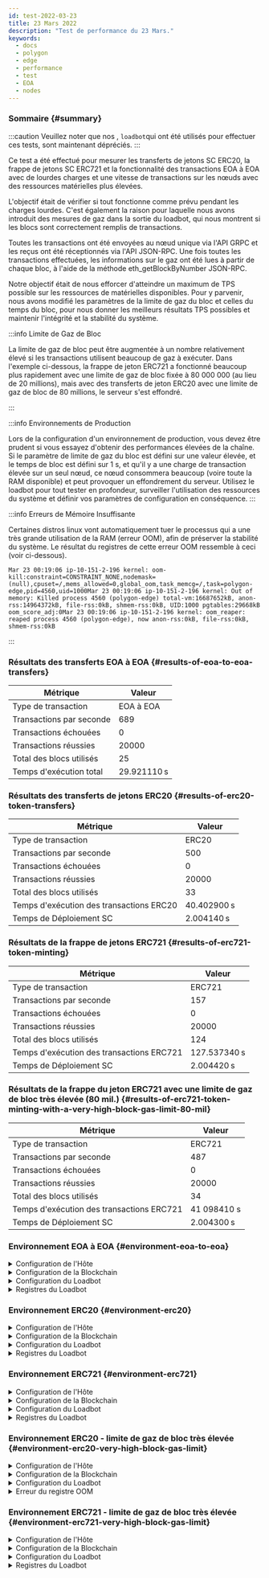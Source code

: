 ```yaml
---
id: test-2022-03-23
title: 23 Mars 2022
description: "Test de performance du 23 Mars."
keywords:
  - docs
  - polygon
  - edge
  - performance
  - test
  - EOA
  - nodes
---
```


### Sommaire {#summary}

:::caution
Veuillez noter que nos , `loadbot`qui ont été utilisés pour effectuer ces tests, sont maintenant dépréciés.
:::

Ce test a été effectué pour mesurer les transferts de jetons SC ERC20, la frappe de jetons SC ERC721 et la fonctionnalité des transactions EOA à EOA avec de lourdes charges et une vitesse de transactions sur les nœuds avec des ressources matérielles plus élevées.

L'objectif était de vérifier si tout fonctionne comme prévu pendant les charges lourdes. C'est également la raison pour laquelle nous avons introduit des mesures de gaz dans la sortie du loadbot, qui nous montrent si les blocs sont correctement remplis de transactions.

Toutes les transactions ont été envoyées au nœud unique via l'API GRPC et les reçus ont été réceptionnés via l'API JSON-RPC. Une fois toutes les transactions effectuées, les informations sur le gaz ont été lues à partir de chaque bloc, à l'aide de la méthode eth_getBlockByNumber JSON-RPC.

Notre objectif était de nous efforcer d'atteindre un maximum de TPS possible sur les ressources de matérielles disponibles. Pour y parvenir, nous avons modifié les paramètres de la limite de gaz du bloc et celles du temps du bloc, pour nous donner les meilleurs résultats TPS possibles et maintenir l'intégrité et la stabilité du système.

:::info Limite de Gaz de Bloc

La limite de gaz de bloc peut être augmentée à un nombre relativement élevé si les transactions utilisent beaucoup de gaz à exécuter.
Dans l'exemple ci-dessous, la frappe de jeton ERC721 a fonctionné beaucoup plus rapidement avec une limite de gaz de bloc fixée à 80 000 000 (au lieu de 20 millions), mais avec des transferts de jeton ERC20 avec une limite de gaz de bloc de 80 millions, le serveur s'est effondré.

:::

:::info Environnements de Production

Lors de la configuration d'un environnement de production, vous devez être prudent si vous essayez d'obtenir des performances élevées de la chaîne. Si le paramètre de limite de gaz du bloc est défini sur une valeur élevée, et le temps de bloc est défini sur 1 s, et qu'il y a une charge de transaction élevée sur un seul nœud, ce nœud consommera beaucoup (voire toute la RAM disponible) et peut provoquer un effondrement du serveur.
Utilisez le loadbot pour tout tester en profondeur, surveiller l'utilisation des ressources du système et définir vos paramètres de configuration en conséquence.
:::

:::info Erreurs de Mémoire Insuffisante

Certaines distros linux vont automatiquement tuer le processus qui a une très grande utilisation de la RAM (erreur OOM), afin de préserver la stabilité du système.
Le résultat du registres de cette erreur OOM ressemble à ceci (voir ci-dessous).
```
Mar 23 00:19:06 ip-10-151-2-196 kernel: oom-kill:constraint=CONSTRAINT_NONE,nodemask=(null),cpuset=/,mems_allowed=0,global_oom,task_memcg=/,task=polygon-edge,pid=4560,uid=1000Mar 23 00:19:06 ip-10-151-2-196 kernel: Out of memory: Killed process 4560 (polygon-edge) total-vm:16687652kB, anon-rss:14964372kB, file-rss:0kB, shmem-rss:0kB, UID:1000 pgtables:29668kB oom_score_adj:0Mar 23 00:19:06 ip-10-151-2-196 kernel: oom_reaper: reaped process 4560 (polygon-edge), now anon-rss:0kB, file-rss:0kB, shmem-rss:0kB
```
:::

### Résultats des transferts EOA à EOA {#results-of-eoa-to-eoa-transfers}
| Métrique | Valeur |
| ------ | ----- |
| Type de transaction | EOA à EOA |
| Transactions par seconde | 689 |
| Transactions échouées | 0 |
| Transactions réussies | 20000 |
| Total des blocs utilisés | 25 |
| Temps d'exécution total | 29.921110 s |

### Résultats des transferts de jetons ERC20 {#results-of-erc20-token-transfers}

| Métrique | Valeur |
| ------ | ----- |
| Type de transaction | ERC20 |
| Transactions par seconde | 500 |
| Transactions échouées | 0 |
| Transactions réussies | 20000 |
| Total des blocs utilisés | 33 |
| Temps d'exécution des transactions ERC20 | 40.402900 s |
| Temps de Déploiement SC | 2.004140 s |

### Résultats de la frappe de jetons ERC721 {#results-of-erc721-token-minting}

| Métrique | Valeur |
| ------ | ----- |
| Type de transaction | ERC721 |
| Transactions par seconde | 157 |
| Transactions échouées | 0 |
| Transactions réussies | 20000 |
| Total des blocs utilisés | 124 |
| Temps d'exécution des transactions ERC721 | 127.537340 s |
| Temps de Déploiement SC | 2.004420 s |


### Résultats de la frappe du jeton ERC721 avec une limite de gaz de bloc très élevée (80 mil.) {#results-of-erc721-token-minting-with-a-very-high-block-gas-limit-80-mil}
| Métrique | Valeur |
| ------ | ----- |
| Type de transaction | ERC721 |
| Transactions par seconde | 487 |
| Transactions échouées | 0 |
| Transactions réussies | 20000 |
| Total des blocs utilisés | 34 |
| Temps d'exécution des transactions ERC721 | 41 098410 s |
| Temps de Déploiement SC | 2.004300 s |


### Environnement EOA à EOA {#environment-eoa-to-eoa}
<details>
  <summary>Configuration de l'Hôte</summary>
  <div>
    <div>
        <table>
            <tr>
                <td>Fournisseur de Cloud</td>
                <td>AWS</td>
            </tr>
            <tr>
                <td>Taille de l'instance</td>
                <td>c5.2xlarge</td>
            </tr>
            <tr>
                <td>Mise en réseau</td>
                <td>sous-réseau privé</td>
            </tr>
            <tr>
                <td>Système d'exploitation</td>
                <td>Amazon Linux 2 AMI (HVM) - Kernel 5.10</td>
            </tr>
            <tr>
                <td>Limite du descripteur de dossier</td>
                <td>65535</td>
            </tr>
            <tr>
                <td>Processus d'utilisateurs maximum</td>
                <td>65535</td>
            </tr>
        </table>
    </div>
    <br/>
  </div>
</details>

<details>
  <summary>Configuration de la Blockchain</summary>
  <div>
    <div>
        <table>
            <tr>
                <td>Version de Polygon Edge</td>
                <td>Validez <a href="https://github.com/0xPolygon/polygon-edge/commit/06e11eac8da98c79c938fc53dda2da3318cfbe04">06e11eac8da98c79c938fc53dda2da3318cfbe04</a> sur la branche de développement</td>
            </tr>
            <tr>
                <td>Nœuds de validation</td>
                <td>4</td>
            </tr>
            <tr>
                <td>Nœuds de non validation</td>
                <td>0</td>
            </tr>
            <tr>
                <td>Consensus</td>
                <td>IBFT PoA</td>
            </tr>
            <tr>
                <td>Temps du bloc</td>
                <td>1 s</td>
            </tr>
            <tr>
                <td>Limite de gaz du bloc</td>
                <td>20000000</td>
            </tr>
            <tr>
                <td>Emplacements maximum</td>
                <td>1 000 000</td>
            </tr>
            <tr>
                <td>Utilisation moyenne des blocs</td>
                <td>84,00 %</td>
            </tr>
        </table>
    </div>
    <br/>
  </div>
</details>

<details>
  <summary>Configuration du Loadbot</summary>
  <div>
    <div>
        <table>
            <tr>
                <td>Total des Transactions</td>
                <td>20000</td>
            </tr>
            <tr>
                <td>Transactions envoyées par seconde</td>
                <td>689</td>
            </tr>
            <tr>
                <td>Type de transactions</td>
                <td>Transferts EOA à EOA</td>
            </tr>
        </table>
    </div>
    <br/>
  </div>
</details>

<details>
    <summary>Registres du Loadbot</summary>

    [COUNT DATA]
    Transactions submitted = 20000
    Transactions failed    = 0

    [APPROXIMATE TPS]
    Approximate number of transactions per second = 689

    [TURN AROUND DATA]
    Average transaction turn around = 5.685740s
    Fastest transaction turn around = 2.004480s
    Slowest transaction turn around = 9.013790s
    Total loadbot execution time    = 29.921110s

    [BLOCK DATA]
    Blocks required = 25

    Block #435 = 865 txns (18165000 gasUsed / 20000000 gasLimit) utilization = 90.83%
    Block #436 = 952 txns (19992000 gasUsed / 20000000 gasLimit) utilization = 99.96%
    Block #437 = 360 txns (7560000 gasUsed / 20000000 gasLimit) utilization  = 37.80%
    Block #438 = 952 txns (19992000 gasUsed / 20000000 gasLimit) utilization = 99.96%
    Block #439 = 952 txns (19992000 gasUsed / 20000000 gasLimit) utilization = 99.96%
    Block #440 = 952 txns (19992000 gasUsed / 20000000 gasLimit) utilization = 99.96%
    Block #442 = 952 txns (19992000 gasUsed / 20000000 gasLimit) utilization = 99.96%
    Block #443 = 952 txns (19992000 gasUsed / 20000000 gasLimit) utilization = 99.96%
    Block #444 = 952 txns (19992000 gasUsed / 20000000 gasLimit) utilization = 99.96%
    Block #445 = 157 txns (3297000 gasUsed / 20000000 gasLimit) utilization  = 16.48%
    Block #446 = 952 txns (19992000 gasUsed / 20000000 gasLimit) utilization = 99.96%
    Block #447 = 952 txns (19992000 gasUsed / 20000000 gasLimit) utilization = 99.96%
    Block #448 = 952 txns (19992000 gasUsed / 20000000 gasLimit) utilization = 99.96%
    Block #450 = 952 txns (19992000 gasUsed / 20000000 gasLimit) utilization = 99.96%
    Block #451 = 952 txns (19992000 gasUsed / 20000000 gasLimit) utilization = 99.96%
    Block #452 = 952 txns (19992000 gasUsed / 20000000 gasLimit) utilization = 99.96%
    Block #453 = 363 txns (7623000 gasUsed / 20000000 gasLimit) utilization  = 38.12%
    Block #454 = 952 txns (19992000 gasUsed / 20000000 gasLimit) utilization = 99.96%
    Block #455 = 952 txns (19992000 gasUsed / 20000000 gasLimit) utilization = 99.96%
    Block #456 = 952 txns (19992000 gasUsed / 20000000 gasLimit) utilization = 99.96%
    Block #458 = 952 txns (19992000 gasUsed / 20000000 gasLimit) utilization = 99.96%
    Block #459 = 952 txns (19992000 gasUsed / 20000000 gasLimit) utilization = 99.96%
    Block #460 = 952 txns (19992000 gasUsed / 20000000 gasLimit) utilization = 99.96%
    Block #461 = 16 txns (336000 gasUsed / 20000000 gasLimit) utilization    = 1.68%
    Block #462 = 151 txns (3171000 gasUsed / 20000000 gasLimit) utilization  = 15.86%

    [AVERAGE BLOCK UTILIZATION]
    Average utilization acorss all blocks = 84.00%
</details>

### Environnement ERC20 {#environment-erc20}
<details>
  <summary>Configuration de l'Hôte</summary>
  <div>
    <div>
        <table>
            <tr>
                <td>Fournisseur de Cloud</td>
                <td>AWS</td>
            </tr>
            <tr>
                <td>Taille de l'instance</td>
                <td>c5.2xlarge</td>
            </tr>
            <tr>
                <td>Mise en réseau</td>
                <td>sous-réseau privé</td>
            </tr>
            <tr>
                <td>Système d'exploitation</td>
                <td>Amazon Linux 2 AMI (HVM) - Kernel 5.10</td>
            </tr>
            <tr>
                <td>Limite du descripteur de dossier</td>
                <td>65535</td>
            </tr>
            <tr>
                <td>Processus d'utilisateurs maximum</td>
                <td>65535</td>
            </tr>
        </table>
    </div>
    <br/>
  </div>
</details>

<details>
  <summary>Configuration de la Blockchain</summary>
  <div>
    <div>
        <table>
            <tr>
                <td>Version de Polygon Edge</td>
                <td>Validez <a href="https://github.com/0xPolygon/polygon-edge/commit/06e11eac8da98c79c938fc53dda2da3318cfbe04">06e11eac8da98c79c938fc53dda2da3318cfbe04</a> sur la branche de développement</td>
            </tr>
            <tr>
                <td>Nœuds de validation</td>
                <td>4</td>
            </tr>
            <tr>
                <td>Nœuds de non validation</td>
                <td>0</td>
            </tr>
            <tr>
                <td>Consensus</td>
                <td>IBFT PoA</td>
            </tr>
            <tr>
                <td>Temps du bloc</td>
                <td>1 s</td>
            </tr>
            <tr>
                <td>Limite de gaz du bloc</td>
                <td>20000000</td>
            </tr>
            <tr>
                <td>Emplacements maximum</td>
                <td>1 000 000</td>
            </tr>
            <tr>
                <td>Utilisation moyenne des blocs</td>
                <td>88,38 %</td>
            </tr>
        </table>
    </div>
    <br/>
  </div>
</details>

<details>
  <summary>Configuration du Loadbot</summary>
  <div>
    <div>
        <table>
            <tr>
                <td>Total des Transactions</td>
                <td>20000</td>
            </tr>
            <tr>
                <td>Transactions envoyées par seconde</td>
                <td>500</td>
            </tr>
            <tr>
                <td>Type de transactions</td>
                <td>Transferts ERC20 vers ERC20</td>
            </tr>
        </table>
    </div>
    <br/>
  </div>
</details>

<details>
    <summary>Registres du Loadbot</summary>

    [COUNT DATA]
    Transactions submitted = 20000
    Transactions failed    = 0

    [APPROXIMATE TPS]
    Approximate number of transactions per second = 500

    [CONTRACT DEPLOYMENT DATA]
    Contract address     = 0xfCCb5bC1E2EdCcE6336f3C3112af488E9f7fFd45
    Total execution time = 2.004140s

    [CONTRACT BLOCK DATA]
    Blocks required = 1

    Block #643 = 1 txns (1055769 gasUsed / 20000000 gasLimit) utilization = 5.28%

    [TURN AROUND DATA]
    Average transaction turn around = 10.011350s
    Fastest transaction turn around = 2.005370s
    Slowest transaction turn around = 18.039780s
    Total loadbot execution time    = 40.402900s

    [BLOCK DATA]
    Blocks required = 33

    Block #645 = 684 txns (19962000 gasUsed / 20000000 gasLimit) utilization = 99.81%
    Block #646 = 685 txns (19976150 gasUsed / 20000000 gasLimit) utilization = 99.88%
    Block #647 = 685 txns (19976150 gasUsed / 20000000 gasLimit) utilization = 99.88%
    Block #648 = 685 txns (19976150 gasUsed / 20000000 gasLimit) utilization = 99.88%
    Block #650 = 685 txns (19976150 gasUsed / 20000000 gasLimit) utilization = 99.88%
    Block #651 = 685 txns (19976150 gasUsed / 20000000 gasLimit) utilization = 99.88%
    Block #652 = 685 txns (19976150 gasUsed / 20000000 gasLimit) utilization = 99.88%
    Block #653 = 1 txns (37550 gasUsed / 20000000 gasLimit) utilization      = 0.19%
    Block #654 = 685 txns (19976150 gasUsed / 20000000 gasLimit) utilization = 99.88%
    Block #655 = 685 txns (19976150 gasUsed / 20000000 gasLimit) utilization = 99.88%
    Block #656 = 685 txns (19976150 gasUsed / 20000000 gasLimit) utilization = 99.88%
    Block #657 = 200 txns (5838400 gasUsed / 20000000 gasLimit) utilization  = 29.19%
    Block #658 = 685 txns (19976150 gasUsed / 20000000 gasLimit) utilization = 99.88%
    Block #659 = 685 txns (19976150 gasUsed / 20000000 gasLimit) utilization = 99.88%
    Block #660 = 685 txns (19976150 gasUsed / 20000000 gasLimit) utilization = 99.88%
    Block #661 = 200 txns (5838400 gasUsed / 20000000 gasLimit) utilization  = 29.19%
    Block #662 = 685 txns (19976150 gasUsed / 20000000 gasLimit) utilization = 99.88%
    Block #663 = 685 txns (19976150 gasUsed / 20000000 gasLimit) utilization = 99.88%
    Block #664 = 685 txns (19976150 gasUsed / 20000000 gasLimit) utilization = 99.88%
    Block #666 = 685 txns (19976150 gasUsed / 20000000 gasLimit) utilization = 99.88%
    Block #667 = 685 txns (19976150 gasUsed / 20000000 gasLimit) utilization = 99.88%
    Block #668 = 685 txns (19976150 gasUsed / 20000000 gasLimit) utilization = 99.88%
    Block #669 = 414 txns (12076500 gasUsed / 20000000 gasLimit) utilization = 60.38%
    Block #670 = 685 txns (19976150 gasUsed / 20000000 gasLimit) utilization = 99.88%
    Block #671 = 685 txns (19976150 gasUsed / 20000000 gasLimit) utilization = 99.88%
    Block #672 = 685 txns (19976150 gasUsed / 20000000 gasLimit) utilization = 99.88%
    Block #673 = 46 txns (1349300 gasUsed / 20000000 gasLimit) utilization   = 6.75%
    Block #674 = 685 txns (19976150 gasUsed / 20000000 gasLimit) utilization = 99.88%
    Block #675 = 685 txns (19976150 gasUsed / 20000000 gasLimit) utilization = 99.88%
    Block #676 = 685 txns (19976150 gasUsed / 20000000 gasLimit) utilization = 99.88%
    Block #678 = 685 txns (19976150 gasUsed / 20000000 gasLimit) utilization = 99.88%
    Block #679 = 685 txns (19976150 gasUsed / 20000000 gasLimit) utilization = 99.88%
    Block #680 = 645 txns (18810150 gasUsed / 20000000 gasLimit) utilization = 94.05%

    [AVERAGE BLOCK UTILIZATION]
    Average utilization acorss all blocks = 88.38%

</details>

### Environnement ERC721 {#environment-erc721}
<details>
  <summary>Configuration de l'Hôte</summary>
  <div>
    <div>
        <table>
            <tr>
                <td>Fournisseur de Cloud</td>
                <td>AWS</td>
            </tr>
            <tr>
                <td>Taille de l'instance</td>
                <td>c5.2xlarge</td>
            </tr>
            <tr>
                <td>Mise en réseau</td>
                <td>sous-réseau privé</td>
            </tr>
            <tr>
                <td>Système d'exploitation</td>
                <td>Amazon Linux 2 AMI (HVM) - Kernel 5.10</td>
            </tr>
            <tr>
                <td>Limite du descripteur de dossier</td>
                <td>65535</td>
            </tr>
            <tr>
                <td>Processus d'utilisateurs maximum</td>
                <td>65535</td>
            </tr>
        </table>
    </div>
    <br/>
  </div>
</details>

<details>
  <summary>Configuration de la Blockchain</summary>
  <div>
    <div>
        <table>
            <tr>
                <td>Version de Polygon Edge</td>
                <td>Validez <a href="https://github.com/0xPolygon/polygon-edge/commit/06e11eac8da98c79c938fc53dda2da3318cfbe04">06e11eac8da98c79c938fc53dda2da3318cfbe04</a> sur la branche de développement</td>
            </tr>
            <tr>
                <td>Nœuds de validation</td>
                <td>4</td>
            </tr>
            <tr>
                <td>Nœuds de non validation</td>
                <td>0</td>
            </tr>
            <tr>
                <td>Consensus</td>
                <td>IBFT PoA</td>
            </tr>
            <tr>
                <td>Temps du bloc</td>
                <td>1 s</td>
            </tr>
            <tr>
                <td>Limite de gaz du bloc</td>
                <td>20000000</td>
            </tr>
            <tr>
                <td>Emplacements maximum</td>
                <td>1 000 000</td>
            </tr>
            <tr>
                <td>Utilisation moyenne des blocs</td>
                <td>92,90 %</td>
            </tr>
        </table>
    </div>
    <br/>
  </div>
</details>

<details>
  <summary>Configuration du Loadbot</summary>
  <div>
    <div>
        <table>
            <tr>
                <td>Total des Transactions</td>
                <td>20000</td>
            </tr>
            <tr>
                <td>Transactions envoyées par seconde</td>
                <td>157</td>
            </tr>
            <tr>
                <td>Type de transactions</td>
                <td>Frappe de jetons ERC721</td>
            </tr>
        </table>
    </div>
    <br/>
  </div>
</details>

<details>
    <summary>Registres du Loadbot</summary>

    [COUNT DATA]
    Transactions submitted = 20000
    Transactions failed    = 0

    [APPROXIMATE TPS]
    Approximate number of transactions per second = 157

    [CONTRACT DEPLOYMENT DATA]
    Contract address     = 0x04D4F76817D951fc15E08392cBB056B50fea64aa
    Total execution time = 2.004420s

    [CONTRACT BLOCK DATA]
    Blocks required = 1

    Block #1173 = 1 txns (2528760 gasUsed / 20000000 gasLimit) utilization = 12.64%

    [TURN AROUND DATA]
    Average transaction turn around = 53.282990s
    Fastest transaction turn around = 2.003130s
    Slowest transaction turn around = 105.151960s
    Total loadbot execution time    = 127.537340s

    [BLOCK DATA]
    Blocks required = 124

    Block #1175 = 173 txns (19958658 gasUsed / 20000000 gasLimit) utilization = 99.79%
    Block #1176 = 173 txns (19928658 gasUsed / 20000000 gasLimit) utilization = 99.64%
    Block #1177 = 173 txns (19928658 gasUsed / 20000000 gasLimit) utilization = 99.64%
    Block #1178 = 173 txns (19928658 gasUsed / 20000000 gasLimit) utilization = 99.64%
    Block #1179 = 173 txns (19928658 gasUsed / 20000000 gasLimit) utilization = 99.64%
    Block #1180 = 173 txns (19928658 gasUsed / 20000000 gasLimit) utilization = 99.64%
    Block #1181 = 173 txns (19928658 gasUsed / 20000000 gasLimit) utilization = 99.64%
    Block #1182 = 173 txns (19928658 gasUsed / 20000000 gasLimit) utilization = 99.64%
    Block #1183 = 173 txns (19928658 gasUsed / 20000000 gasLimit) utilization = 99.64%
    Block #1184 = 173 txns (19928658 gasUsed / 20000000 gasLimit) utilization = 99.64%
    Block #1185 = 173 txns (19928658 gasUsed / 20000000 gasLimit) utilization = 99.64%
    Block #1186 = 173 txns (19928658 gasUsed / 20000000 gasLimit) utilization = 99.64%
    Block #1187 = 173 txns (19928658 gasUsed / 20000000 gasLimit) utilization = 99.64%
    Block #1188 = 173 txns (19928658 gasUsed / 20000000 gasLimit) utilization = 99.64%
    Block #1189 = 173 txns (19928658 gasUsed / 20000000 gasLimit) utilization = 99.64%
    Block #1190 = 173 txns (19928658 gasUsed / 20000000 gasLimit) utilization = 99.64%
    Block #1191 = 173 txns (19928658 gasUsed / 20000000 gasLimit) utilization = 99.64%
    Block #1192 = 47 txns (5420262 gasUsed / 20000000 gasLimit) utilization   = 27.10%
    Block #1193 = 173 txns (19928658 gasUsed / 20000000 gasLimit) utilization = 99.64%
    Block #1194 = 173 txns (19928658 gasUsed / 20000000 gasLimit) utilization = 99.64%
    Block #1195 = 173 txns (19928658 gasUsed / 20000000 gasLimit) utilization = 99.64%
    Block #1196 = 173 txns (19928658 gasUsed / 20000000 gasLimit) utilization = 99.64%
    Block #1197 = 173 txns (19928658 gasUsed / 20000000 gasLimit) utilization = 99.64%
    Block #1198 = 173 txns (19928658 gasUsed / 20000000 gasLimit) utilization = 99.64%
    Block #1199 = 173 txns (19928658 gasUsed / 20000000 gasLimit) utilization = 99.64%
    Block #1200 = 173 txns (19928658 gasUsed / 20000000 gasLimit) utilization = 99.64%
    Block #1201 = 173 txns (19928658 gasUsed / 20000000 gasLimit) utilization = 99.64%
    Block #1202 = 173 txns (19928658 gasUsed / 20000000 gasLimit) utilization = 99.64%
    Block #1203 = 173 txns (19928658 gasUsed / 20000000 gasLimit) utilization = 99.64%
    Block #1204 = 45 txns (5189970 gasUsed / 20000000 gasLimit) utilization   = 25.95%
    Block #1205 = 173 txns (19928658 gasUsed / 20000000 gasLimit) utilization = 99.64%
    Block #1206 = 173 txns (19928658 gasUsed / 20000000 gasLimit) utilization = 99.64%
    Block #1207 = 173 txns (19928658 gasUsed / 20000000 gasLimit) utilization = 99.64%
    Block #1208 = 59 txns (6802014 gasUsed / 20000000 gasLimit) utilization   = 34.01%
    Block #1209 = 173 txns (19928658 gasUsed / 20000000 gasLimit) utilization = 99.64%
    Block #1210 = 173 txns (19928658 gasUsed / 20000000 gasLimit) utilization = 99.64%
    Block #1211 = 173 txns (19928658 gasUsed / 20000000 gasLimit) utilization = 99.64%
    Block #1212 = 173 txns (19928658 gasUsed / 20000000 gasLimit) utilization = 99.64%
    Block #1213 = 173 txns (19928658 gasUsed / 20000000 gasLimit) utilization = 99.64%
    Block #1214 = 173 txns (19928658 gasUsed / 20000000 gasLimit) utilization = 99.64%
    Block #1215 = 173 txns (19928658 gasUsed / 20000000 gasLimit) utilization = 99.64%
    Block #1216 = 42 txns (4844532 gasUsed / 20000000 gasLimit) utilization   = 24.22%
    Block #1217 = 173 txns (19928658 gasUsed / 20000000 gasLimit) utilization = 99.64%
    Block #1218 = 173 txns (19928658 gasUsed / 20000000 gasLimit) utilization = 99.64%
    Block #1219 = 173 txns (19928658 gasUsed / 20000000 gasLimit) utilization = 99.64%
    Block #1220 = 173 txns (19928658 gasUsed / 20000000 gasLimit) utilization = 99.64%
    Block #1221 = 173 txns (19928658 gasUsed / 20000000 gasLimit) utilization = 99.64%
    Block #1222 = 173 txns (19928658 gasUsed / 20000000 gasLimit) utilization = 99.64%
    Block #1223 = 173 txns (19928658 gasUsed / 20000000 gasLimit) utilization = 99.64%
    Block #1224 = 26 txns (3002196 gasUsed / 20000000 gasLimit) utilization   = 15.01%
    Block #1225 = 173 txns (19928658 gasUsed / 20000000 gasLimit) utilization = 99.64%
    Block #1226 = 173 txns (19928658 gasUsed / 20000000 gasLimit) utilization = 99.64%
    Block #1227 = 173 txns (19928658 gasUsed / 20000000 gasLimit) utilization = 99.64%
    Block #1228 = 173 txns (19928658 gasUsed / 20000000 gasLimit) utilization = 99.64%
    Block #1229 = 173 txns (19928658 gasUsed / 20000000 gasLimit) utilization = 99.64%
    Block #1230 = 173 txns (19928658 gasUsed / 20000000 gasLimit) utilization = 99.64%
    Block #1231 = 173 txns (19928658 gasUsed / 20000000 gasLimit) utilization = 99.64%
    Block #1232 = 76 txns (8759496 gasUsed / 20000000 gasLimit) utilization   = 43.80%
    Block #1233 = 173 txns (19928658 gasUsed / 20000000 gasLimit) utilization = 99.64%
    Block #1234 = 173 txns (19928658 gasUsed / 20000000 gasLimit) utilization = 99.64%
    Block #1235 = 173 txns (19928658 gasUsed / 20000000 gasLimit) utilization = 99.64%
    Block #1236 = 90 txns (10371540 gasUsed / 20000000 gasLimit) utilization  = 51.86%
    Block #1237 = 173 txns (19928658 gasUsed / 20000000 gasLimit) utilization = 99.64%
    Block #1238 = 173 txns (19928658 gasUsed / 20000000 gasLimit) utilization = 99.64%
    Block #1239 = 173 txns (19928658 gasUsed / 20000000 gasLimit) utilization = 99.64%
    Block #1240 = 173 txns (19928658 gasUsed / 20000000 gasLimit) utilization = 99.64%
    Block #1241 = 173 txns (19928658 gasUsed / 20000000 gasLimit) utilization = 99.64%
    Block #1242 = 173 txns (19928658 gasUsed / 20000000 gasLimit) utilization = 99.64%
    Block #1243 = 173 txns (19928658 gasUsed / 20000000 gasLimit) utilization = 99.64%
    Block #1244 = 173 txns (19928658 gasUsed / 20000000 gasLimit) utilization = 99.64%
    Block #1245 = 173 txns (19928658 gasUsed / 20000000 gasLimit) utilization = 99.64%
    Block #1246 = 173 txns (19928658 gasUsed / 20000000 gasLimit) utilization = 99.64%
    Block #1247 = 173 txns (19928658 gasUsed / 20000000 gasLimit) utilization = 99.64%
    Block #1248 = 173 txns (19928658 gasUsed / 20000000 gasLimit) utilization = 99.64%
    Block #1249 = 173 txns (19928658 gasUsed / 20000000 gasLimit) utilization = 99.64%
    Block #1250 = 173 txns (19928658 gasUsed / 20000000 gasLimit) utilization = 99.64%
    Block #1251 = 173 txns (19928658 gasUsed / 20000000 gasLimit) utilization = 99.64%
    Block #1252 = 173 txns (19928658 gasUsed / 20000000 gasLimit) utilization = 99.64%
    Block #1253 = 173 txns (19928658 gasUsed / 20000000 gasLimit) utilization = 99.64%
    Block #1254 = 173 txns (19928658 gasUsed / 20000000 gasLimit) utilization = 99.64%
    Block #1255 = 173 txns (19928658 gasUsed / 20000000 gasLimit) utilization = 99.64%
    Block #1256 = 173 txns (19928658 gasUsed / 20000000 gasLimit) utilization = 99.64%
    Block #1257 = 173 txns (19928658 gasUsed / 20000000 gasLimit) utilization = 99.64%
    Block #1258 = 173 txns (19928658 gasUsed / 20000000 gasLimit) utilization = 99.64%
    Block #1259 = 173 txns (19928658 gasUsed / 20000000 gasLimit) utilization = 99.64%
    Block #1260 = 99 txns (11407854 gasUsed / 20000000 gasLimit) utilization  = 57.04%
    Block #1261 = 173 txns (19928658 gasUsed / 20000000 gasLimit) utilization = 99.64%
    Block #1262 = 173 txns (19928658 gasUsed / 20000000 gasLimit) utilization = 99.64%
    Block #1263 = 173 txns (19928658 gasUsed / 20000000 gasLimit) utilization = 99.64%
    Block #1264 = 173 txns (19928658 gasUsed / 20000000 gasLimit) utilization = 99.64%
    Block #1265 = 173 txns (19928658 gasUsed / 20000000 gasLimit) utilization = 99.64%
    Block #1266 = 173 txns (19928658 gasUsed / 20000000 gasLimit) utilization = 99.64%
    Block #1267 = 173 txns (19928658 gasUsed / 20000000 gasLimit) utilization = 99.64%
    Block #1268 = 18 txns (2081028 gasUsed / 20000000 gasLimit) utilization   = 10.41%
    Block #1269 = 173 txns (19928658 gasUsed / 20000000 gasLimit) utilization = 99.64%
    Block #1270 = 173 txns (19928658 gasUsed / 20000000 gasLimit) utilization = 99.64%
    Block #1271 = 173 txns (19928658 gasUsed / 20000000 gasLimit) utilization = 99.64%
    Block #1272 = 173 txns (19928658 gasUsed / 20000000 gasLimit) utilization = 99.64%
    Block #1273 = 173 txns (19928658 gasUsed / 20000000 gasLimit) utilization = 99.64%
    Block #1274 = 173 txns (19928658 gasUsed / 20000000 gasLimit) utilization = 99.64%
    Block #1275 = 173 txns (19928658 gasUsed / 20000000 gasLimit) utilization = 99.64%
    Block #1276 = 173 txns (19928658 gasUsed / 20000000 gasLimit) utilization = 99.64%
    Block #1277 = 173 txns (19928658 gasUsed / 20000000 gasLimit) utilization = 99.64%
    Block #1278 = 173 txns (19928658 gasUsed / 20000000 gasLimit) utilization = 99.64%
    Block #1279 = 173 txns (19928658 gasUsed / 20000000 gasLimit) utilization = 99.64%
    Block #1280 = 173 txns (19928658 gasUsed / 20000000 gasLimit) utilization = 99.64%
    Block #1281 = 173 txns (19928658 gasUsed / 20000000 gasLimit) utilization = 99.64%
    Block #1282 = 173 txns (19928658 gasUsed / 20000000 gasLimit) utilization = 99.64%
    Block #1283 = 173 txns (19928658 gasUsed / 20000000 gasLimit) utilization = 99.64%
    Block #1284 = 173 txns (19928658 gasUsed / 20000000 gasLimit) utilization = 99.64%
    Block #1285 = 173 txns (19928658 gasUsed / 20000000 gasLimit) utilization = 99.64%
    Block #1286 = 173 txns (19928658 gasUsed / 20000000 gasLimit) utilization = 99.64%
    Block #1287 = 173 txns (19928658 gasUsed / 20000000 gasLimit) utilization = 99.64%
    Block #1288 = 78 txns (8989788 gasUsed / 20000000 gasLimit) utilization   = 44.95%
    Block #1289 = 173 txns (19928658 gasUsed / 20000000 gasLimit) utilization = 99.64%
    Block #1290 = 173 txns (19928658 gasUsed / 20000000 gasLimit) utilization = 99.64%
    Block #1291 = 173 txns (19928658 gasUsed / 20000000 gasLimit) utilization = 99.64%
    Block #1292 = 173 txns (19928658 gasUsed / 20000000 gasLimit) utilization = 99.64%
    Block #1293 = 173 txns (19928658 gasUsed / 20000000 gasLimit) utilization = 99.64%
    Block #1294 = 173 txns (19928658 gasUsed / 20000000 gasLimit) utilization = 99.64%
    Block #1295 = 173 txns (19928658 gasUsed / 20000000 gasLimit) utilization = 99.64%
    Block #1296 = 30 txns (3462780 gasUsed / 20000000 gasLimit) utilization   = 17.31%
    Block #1297 = 173 txns (19928658 gasUsed / 20000000 gasLimit) utilization = 99.64%
    Block #1298 = 14 txns (1620444 gasUsed / 20000000 gasLimit) utilization   = 8.10%

    [AVERAGE BLOCK UTILIZATION]
    Average utilization acorss all blocks = 92.90%

</details>

### Environnement ERC20 - limite de gaz de bloc très élevée {#environment-erc20-very-high-block-gas-limit}
<details>
  <summary>Configuration de l'Hôte</summary>
  <div>
    <div>
        <table>
            <tr>
                <td>Fournisseur de Cloud</td>
                <td>AWS</td>
            </tr>
            <tr>
                <td>Taille de l'instance</td>
                <td>c5.2xlarge</td>
            </tr>
            <tr>
                <td>Mise en réseau</td>
                <td>sous-réseau privé</td>
            </tr>
            <tr>
                <td>Système d'exploitation</td>
                <td>Amazon Linux 2 AMI (HVM) - Kernel 5.10</td>
            </tr>
            <tr>
                <td>Limite du descripteur de dossier</td>
                <td>65535</td>
            </tr>
            <tr>
                <td>Processus d'utilisateurs maximum</td>
                <td>65535</td>
            </tr>
        </table>
    </div>
    <br/>
  </div>
</details>

<details>
  <summary>Configuration de la Blockchain</summary>
  <div>
    <div>
        <table>
            <tr>
                <td>Version de Polygon Edge</td>
                <td>Validez <a href="https://github.com/0xPolygon/polygon-edge/commit/06e11eac8da98c79c938fc53dda2da3318cfbe04">06e11eac8da98c79c938fc53dda2da3318cfbe04</a> sur la branche de développement</td>
            </tr>
            <tr>
                <td>Nœuds de validation</td>
                <td>4</td>
            </tr>
            <tr>
                <td>Nœuds de non validation</td>
                <td>0</td>
            </tr>
            <tr>
                <td>Consensus</td>
                <td>IBFT PoA</td>
            </tr>
            <tr>
                <td>Temps du bloc</td>
                <td>1 s</td>
            </tr>
            <tr>
                <td>Limite de gaz du bloc</td>
                <td>80000000</td>
            </tr>
            <tr>
                <td>Emplacements maximum</td>
                <td>1 000 000</td>
            </tr>
            <tr>
                <td>Utilisation moyenne des blocs</td>
                <td>---</td>
            </tr>
        </table>
    </div>
    <br/>
  </div>
</details>

<details>
  <summary>Configuration du Loadbot</summary>
  <div>
    <div>
        <table>
            <tr>
                <td>Total des Transactions</td>
                <td>20000</td>
            </tr>
            <tr>
                <td>Transactions envoyées par seconde</td>
                <td>---</td>
            </tr>
            <tr>
                <td>Type de transactions</td>
                <td>Transferts ERC20 vers ERC20</td>
            </tr>
        </table>
    </div>
    <br/>
  </div>
</details>

<details>
    <summary>Erreur du registre OOM</summary>

    Mar 23 00:19:06 ip-10-151-2-196 kernel: oom-kill:constraint=CONSTRAINT_NONE,nodemask=(null),cpuset=/,mems_allowed=0,global_oom,task_memcg=/,task=polygon-edge,pid=4560,uid=1000
    Mar 23 00:19:06 ip-10-151-2-196 kernel: Out of memory: Killed process 4560 (polygon-edge) total-vm:16687652kB, anon-rss:14964372kB, file-rss:0kB, shmem-rss:0kB, UID:1000 pgtables:29668kB oom_score_adj:0
    Mar 23 00:19:06 ip-10-151-2-196 kernel: oom_reaper: reaped process 4560 (polygon-edge), now anon-rss:0kB, file-rss:0kB, shmem-rss:0kB   

</details>

### Environnement ERC721 - limite de gaz de bloc très élevée {#environment-erc721-very-high-block-gas-limit}
<details>
  <summary>Configuration de l'Hôte</summary>
  <div>
    <div>
        <table>
            <tr>
                <td>Fournisseur de Cloud</td>
                <td>AWS</td>
            </tr>
            <tr>
                <td>Taille de l'instance</td>
                <td>c5.2xlarge</td>
            </tr>
            <tr>
                <td>Mise en réseau</td>
                <td>sous-réseau privé</td>
            </tr>
            <tr>
                <td>Système d'exploitation</td>
                <td>Amazon Linux 2 AMI (HVM) - Kernel 5.10</td>
            </tr>
            <tr>
                <td>Limite du descripteur de dossier</td>
                <td>65535</td>
            </tr>
            <tr>
                <td>Processus d'utilisateurs maximum</td>
                <td>65535</td>
            </tr>
        </table>
    </div>
    <br/>
  </div>
</details>

<details>
  <summary>Configuration de la Blockchain</summary>
  <div>
    <div>
        <table>
            <tr>
                <td>Version de Polygon Edge</td>
                <td>Validez <a href="https://github.com/0xPolygon/polygon-edge/commit/06e11eac8da98c79c938fc53dda2da3318cfbe04">06e11eac8da98c79c938fc53dda2da3318cfbe04</a> sur la branche de développement</td>
            </tr>
            <tr>
                <td>Nœuds de validation</td>
                <td>4</td>
            </tr>
            <tr>
                <td>Nœuds de non validation</td>
                <td>0</td>
            </tr>
            <tr>
                <td>Consensus</td>
                <td>IBFT PoA</td>
            </tr>
            <tr>
                <td>Temps du bloc</td>
                <td>1 s</td>
            </tr>
            <tr>
                <td>Limite de gaz du bloc</td>
                <td>80000000</td>
            </tr>
            <tr>
                <td>Emplacements maximum</td>
                <td>1 000 000</td>
            </tr>
            <tr>
                <td>Utilisation moyenne des blocs</td>
                <td>84,68%</td>
            </tr>
        </table>
    </div>
    <br/>
  </div>
</details>

<details>
  <summary>Configuration du Loadbot</summary>
  <div>
    <div>
        <table>
            <tr>
                <td>Total des Transactions</td>
                <td>20000</td>
            </tr>
            <tr>
                <td>Transactions envoyées par seconde</td>
                <td>487</td>
            </tr>
            <tr>
                <td>Type de transactions</td>
                <td>Frappe de jetons ERC721</td>
            </tr>
        </table>
    </div>
    <br/>
  </div>
</details>

<details>
    <summary>Registres du Loadbot</summary>

    [COUNT DATA]
    Transactions submitted = 20000
    Transactions failed    = 0

    [APPROXIMATE TPS]
    Approximate number of transactions per second = 487

    [CONTRACT DEPLOYMENT DATA]
    Contract address     = 0x4Ceff7F2f9fC9f150a42AfcabceEDABeB723E56f
    Total execution time = 2.004300s

    [CONTRACT BLOCK DATA]
    Blocks required = 1

    Block #17 = 1 txns (2528760 gasUsed / 80000000 gasLimit) utilization = 3.16%

    [TURN AROUND DATA]
    Average transaction turn around = 9.621830s
    Fastest transaction turn around = 2.006890s
    Slowest transaction turn around = 18.106630s
    Total loadbot execution time    = 41.098410s

    [BLOCK DATA]
    Blocks required = 34

    Block #19 = 694 txns (79949724 gasUsed / 80000000 gasLimit) utilization = 99.94%
    Block #20 = 694 txns (79919724 gasUsed / 80000000 gasLimit) utilization = 99.90%
    Block #21 = 694 txns (79919724 gasUsed / 80000000 gasLimit) utilization = 99.90%
    Block #22 = 694 txns (79919724 gasUsed / 80000000 gasLimit) utilization = 99.90%
    Block #23 = 694 txns (79919724 gasUsed / 80000000 gasLimit) utilization = 99.90%
    Block #24 = 694 txns (79919724 gasUsed / 80000000 gasLimit) utilization = 99.90%
    Block #25 = 150 txns (17280300 gasUsed / 80000000 gasLimit) utilization = 21.60%
    Block #26 = 694 txns (79919724 gasUsed / 80000000 gasLimit) utilization = 99.90%
    Block #27 = 694 txns (79919724 gasUsed / 80000000 gasLimit) utilization = 99.90%
    Block #28 = 694 txns (79919724 gasUsed / 80000000 gasLimit) utilization = 99.90%
    Block #29 = 25 txns (2887050 gasUsed / 80000000 gasLimit) utilization   = 3.61%
    Block #30 = 694 txns (79919724 gasUsed / 80000000 gasLimit) utilization = 99.90%
    Block #31 = 694 txns (79919724 gasUsed / 80000000 gasLimit) utilization = 99.90%
    Block #32 = 694 txns (79919724 gasUsed / 80000000 gasLimit) utilization = 99.90%
    Block #34 = 694 txns (79919724 gasUsed / 80000000 gasLimit) utilization = 99.90%
    Block #35 = 694 txns (79919724 gasUsed / 80000000 gasLimit) utilization = 99.90%
    Block #36 = 694 txns (79919724 gasUsed / 80000000 gasLimit) utilization = 99.90%
    Block #38 = 694 txns (79919724 gasUsed / 80000000 gasLimit) utilization = 99.90%
    Block #39 = 694 txns (79919724 gasUsed / 80000000 gasLimit) utilization = 99.90%
    Block #40 = 694 txns (79919724 gasUsed / 80000000 gasLimit) utilization = 99.90%
    Block #41 = 132 txns (15207672 gasUsed / 80000000 gasLimit) utilization = 19.01%
    Block #42 = 694 txns (79919724 gasUsed / 80000000 gasLimit) utilization = 99.90%
    Block #43 = 694 txns (79919724 gasUsed / 80000000 gasLimit) utilization = 99.90%
    Block #44 = 694 txns (79919724 gasUsed / 80000000 gasLimit) utilization = 99.90%
    Block #45 = 74 txns (8529204 gasUsed / 80000000 gasLimit) utilization   = 10.66%
    Block #46 = 694 txns (79919724 gasUsed / 80000000 gasLimit) utilization = 99.90%
    Block #47 = 694 txns (79919724 gasUsed / 80000000 gasLimit) utilization = 99.90%
    Block #48 = 694 txns (79919724 gasUsed / 80000000 gasLimit) utilization = 99.90%
    Block #50 = 694 txns (79919724 gasUsed / 80000000 gasLimit) utilization = 99.90%
    Block #51 = 694 txns (79919724 gasUsed / 80000000 gasLimit) utilization = 99.90%
    Block #52 = 694 txns (79919724 gasUsed / 80000000 gasLimit) utilization = 99.90%
    Block #53 = 5 txns (584130 gasUsed / 80000000 gasLimit) utilization     = 0.73%
    Block #54 = 694 txns (79919724 gasUsed / 80000000 gasLimit) utilization = 99.90%
    Block #55 = 182 txns (20964972 gasUsed / 80000000 gasLimit) utilization = 26.21%

    [AVERAGE BLOCK UTILIZATION]
    Average utilization acorss all blocks = 84.68%

</details>
